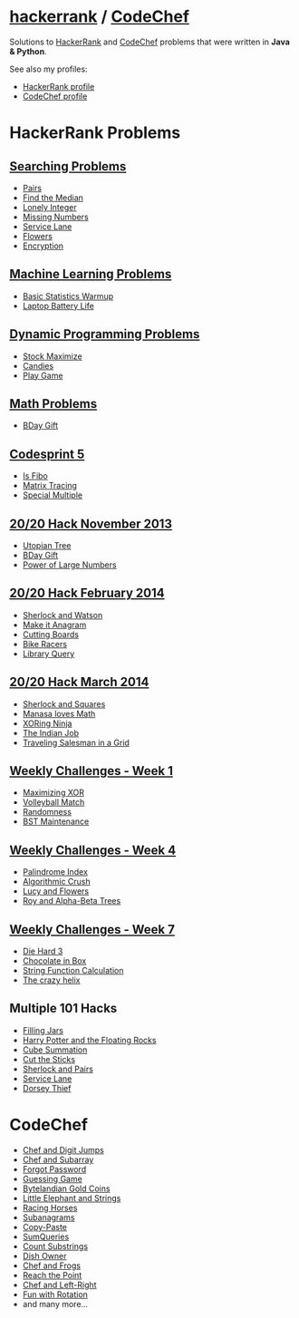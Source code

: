 <a href="http://www.hackerrank.com">hackerrank</a> / <a href="http://www.codechef.com">CodeChef</a>
==========

Solutions to <a href="http://www.hackerrank.com">HackerRank</a> and <a href="http://www.codechef.com">CodeChef</a> problems that were written in <b>Java & Python</b>. 
<p>See also my profiles:
<ul>
<li><a href="https://www.hackerrank.com/nastra">HackerRank profile</a></li>
<li><a href="http://www.codechef.com/users/nastra">CodeChef profile</a></li>
</ul>
</p>

HackerRank Problems
===================
<a href="https://www.hackerrank.com/categories/algorithms/search">Searching Problems</a>
------------------
- <a href="https://www.hackerrank.com/challenges/pairs">Pairs</a>
- <a href="https://www.hackerrank.com/challenges/find-median">Find the Median</a>
- <a href="https://www.hackerrank.com/challenges/lonely-integer">Lonely Integer</a>
- <a href="https://www.hackerrank.com/challenges/missing-numbers">Missing Numbers</a>
- <a href="https://www.hackerrank.com/challenges/service-lane">Service Lane</a>
- <a href="https://www.hackerrank.com/challenges/flowers">Flowers</a>
- <a href="https://www.hackerrank.com/challenges/encryption">Encryption</a>


<a href="https://www.hackerrank.com/categories/ai/machine-learning">Machine Learning Problems</a>
--------------------------
- <a href="https://www.hackerrank.com/challenges/stat-warmup">Basic Statistics Warmup</a>
- <a href="https://www.hackerrank.com/challenges/battery">Laptop Battery Life</a>


<a href="https://www.hackerrank.com/categories/algorithms/dynamic-programming">Dynamic Programming Problems</a>
-----------------------------
- <a href="https://www.hackerrank.com/challenges/stockmax">Stock Maximize</a>
- <a href="https://www.hackerrank.com/challenges/candies">Candies</a>
- <a href="https://www.hackerrank.com/challenges/play-game">Play Game</a>


<a href="https://www.hackerrank.com/categories/algorithms/maths">Math Problems</a>
--------------
- <a href="https://www.hackerrank.com/challenges/bday-gift">BDay Gift</a>

 
<a href="https://www.hackerrank.com/contests/codesprint5">Codesprint 5</a>
------------
- <a href="https://www.hackerrank.com/contests/codesprint5/challenges/is-fibo">Is Fibo</a>
- <a href="https://www.hackerrank.com/contests/codesprint5/challenges/matrix-tracing">Matrix Tracing</a>
- <a href="https://www.hackerrank.com/contests/codesprint5/challenges/special-multiple">Special Multiple</a>


<a href="https://www.hackerrank.com/contests/nov13">20/20 Hack November 2013</a>
------------------------
- <a href="https://www.hackerrank.com/contests/nov13/challenges/utopian-tree">Utopian Tree</a>
- <a href="https://www.hackerrank.com/contests/nov13/challenges/bday-gift">BDay Gift</a>
- <a href="https://www.hackerrank.com/contests/nov13/challenges/power-of-large-numbers">Power of Large Numbers</a>


<a href="https://www.hackerrank.com/contests/feb14">20/20 Hack February 2014</a>
------------------------
- <a href="https://www.hackerrank.com/contests/feb14/challenges/sherlock-and-watson">Sherlock and Watson</a>
- <a href="https://www.hackerrank.com/contests/feb14/challenges/make-it-anagram">Make it Anagram</a>
- <a href="https://www.hackerrank.com/contests/feb14/challenges/board-cutting">Cutting Boards</a>
- <a href="https://www.hackerrank.com/contests/feb14/challenges/bike-racers">Bike Racers</a>
- <a href="https://www.hackerrank.com/contests/feb14/challenges/library-query">Library Query</a>


<a href="https://www.hackerrank.com/contests/mar14">20/20 Hack March 2014</a>
---------------------
- <a href="https://www.hackerrank.com/contests/mar14/challenges/sherlock-and-squares">Sherlock and Squares</a>
- <a href="https://www.hackerrank.com/contests/mar14/challenges/manasa-loves-maths">Manasa loves Math</a>
- <a href="https://www.hackerrank.com/contests/mar14/challenges/xoring-ninja">XORing Ninja</a>
- <a href="https://www.hackerrank.com/contests/mar14/challenges/the-indian-job">The Indian Job</a>
- <a href="https://www.hackerrank.com/contests/mar14/challenges/tsp-grid">Traveling Salesman in a Grid</a>

<a href="https://www.hackerrank.com/contests/w1/challenges">Weekly Challenges - Week 1</a>
---------------------------
- <a href="https://www.hackerrank.com/contests/w1/challenges/maximizing-xor">Maximizing XOR</a>
- <a href="https://www.hackerrank.com/contests/w1/challenges/volleyball-match">Volleyball Match</a>
- <a href="https://www.hackerrank.com/contests/w1/challenges/randomness">Randomness</a>
- <a href="https://www.hackerrank.com/contests/w1/challenges/bst-maintenance">BST Maintenance</a>


<a href="https://www.hackerrank.com/contests/w4/challenges">Weekly Challenges - Week 4</a>
---------------------------
- <a href="https://www.hackerrank.com/contests/w4/challenges/palindrome-index">Palindrome Index</a>
- <a href="https://www.hackerrank.com/contests/w4/challenges/crush">Algorithmic Crush</a>
- <a href="https://www.hackerrank.com/contests/w4/challenges/lucy-and-flowers">Lucy and Flowers</a>
- <a href="https://www.hackerrank.com/contests/w4/challenges/roy-and-alpha-beta-trees">Roy and Alpha-Beta Trees</a>

<a href="https://www.hackerrank.com/contests/w7">Weekly Challenges - Week 7</a>
--------------------------
- <a href="https://www.hackerrank.com/contests/w7/challenges/die-hard-3">Die Hard 3</a>
- <a href="https://www.hackerrank.com/contests/w7/challenges/chocolate-in-box">Chocolate in Box</a>
- <a href="https://www.hackerrank.com/contests/w7/challenges/string-function-calculation">String Function Calculation</a>
- <a href="https://www.hackerrank.com/contests/w7/challenges/helix">The crazy helix</a>


Multiple 101 Hacks
-------------------
- <a href="https://www.hackerrank.com/contests/101jan14/challenges/filling-jars">Filling Jars</a>
- <a href="https://www.hackerrank.com/contests/101jan14/challenges/harry-potter-and-the-floating-rocks">Harry Potter and the Floating Rocks</a>
- <a href="https://www.hackerrank.com/contests/101jan14/challenges/cube-summation">Cube Summation</a>
- <a href="https://www.hackerrank.com/contests/101feb14/challenges/cut-the-sticks">Cut the Sticks</a>
- <a href="https://www.hackerrank.com/contests/101feb14/challenges/sherlock-and-pairs">Sherlock and Pairs</a>
- <a href="https://www.hackerrank.com/contests/101nov13/challenges/service-lane">Service Lane</a>
- <a href="https://www.hackerrank.com/contests/101nov13/challenges/dorsey-thief">Dorsey Thief</a>



CodeChef
========
- <a href="http://www.codechef.com/problems/DIGJUMP/">Chef and Digit Jumps</a>
- <a href="http://www.codechef.com/problems/CHEFZOT/">Chef and Subarray</a>
- <a href="http://www.codechef.com/problems/FORGETPW/">Forgot Password</a>
- <a href="http://www.codechef.com/problems/GUESS/">Guessing Game</a>
- <a href="http://www.codechef.com/problems/COINS">Bytelandian Gold Coins</a>
- <a href="http://www.codechef.com/problems/LUCKYSTR/">Little Elephant and Strings</a>
- <a href="http://www.codechef.com/problems/HORSES/">Racing Horses</a>
- <a href="http://www.codechef.com/problems/SUBANAGR/">Subanagrams</a>
- <a href="http://www.codechef.com/COOK48/problems/RRCOPY/">Copy-Paste</a>
- <a href="http://www.codechef.com/COOK48/problems/RRSUM">SumQueries</a>
- <a href="http://www.codechef.com/JULY14/problems/CSUB/">Count Substrings</a>
- <a href="http://www.codechef.com/problems/DISHOWN">Dish Owner</a>
- <a href="http://www.codechef.com/JULY14/problems/FROGV/">Chef and Frogs</a>
- <a href="http://www.codechef.com/JULY14/problems/RETPO/">Reach the Point</a>
- <a href="http://www.codechef.com/SEPT14/problems/CHEFLR">Chef and Left-Right</a>
- <a href="http://www.codechef.com/SEPT14/problems/ROTATION">Fun with Rotation</a>
- and many more...
